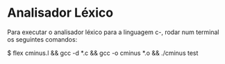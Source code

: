 # Analisador Léxico

Para executar o analisador léxico para a linguagem c-, rodar num terminal os seguintes comandos:

$ flex cminus.l && gcc -d *.c && gcc -o cminus *.o && ./cminus test
